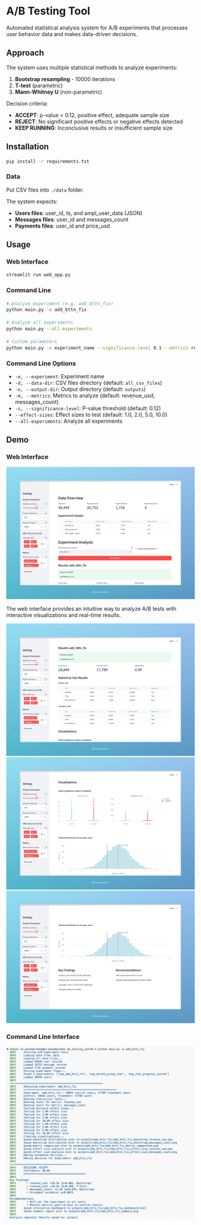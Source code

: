 # A/B Testing Tool

Automated statistical analysis system for A/B experiments that processes user behavior data and makes data-driven decisions.

## Approach

The system uses multiple statistical methods to analyze experiments:

1. **Bootstrap resampling** - 10000 iterations
2. **T-test** (parametric)
3. **Mann-Whitney U** (non-parametric)

Decision criteria:
- **ACCEPT**: p-value < 0.12, positive effect, adequate sample size
- **REJECT**: No significant positive effects or negative effects detected
- **KEEP RUNNING**: Inconclusive results or insufficient sample size

## Installation

```bash
pip install -r requirements.txt
```

### Data
Put CSV files into `./data` folder.

The system expects:
- **Users files**: user_id, ts, and ampl_user_data (JSON)
- **Messages files**: user_id and messages_count
- **Payments files**: user_id and price_usd


## Usage

### Web Interface
```bash
streamlit run web_app.py
```

### Command Line
```bash
# Analyze experiment (e.g. add_bttn_fix)
python main.py -e add_bttn_fix

# Analyze all experiments
python main.py --all-experiments

# Custom parameters
python main.py -e experiment_name --significance-level 0.1 --metrics revenue_usd messages_count
```

### Command Line Options
- `-e, --experiment`: Experiment name
- `-d, --data-dir`: CSV files directory (default: `all_csv_files`)
- `-o, --output-dir`: Output directory (default: `outputs`)
- `-m, --metrics`: Metrics to analyze (default: revenue_usd, messages_count)
- `-s, --significance-level`: P-value threshold (default: 0.12)
- `--effect-sizes`: Effect sizes to test (default: 1.0, 2.0, 5.0, 10.0)
- `--all-experiments`: Analyze all experiments


## Demo

### Web Interface
![Web Interface Demo](assets/demo.jpg)

The web interface provides an intuitive way to analyze A/B tests with interactive visualizations and real-time results.

![Demo Screenshot 1](assets/demo1.jpg)
![Demo Screenshot 2](assets/demo2.jpg)
![Demo Screenshot 3](assets/demo3.jpg)

### Command Line Interface
![CLI Demo](assets/demo-cli.jpg)
